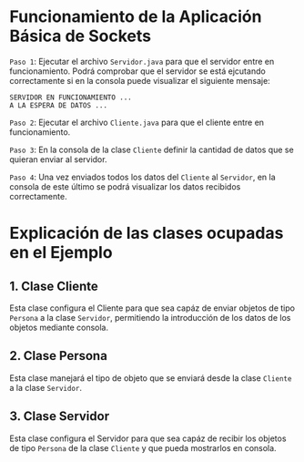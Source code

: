 # Funcionamiento de la Aplicación Básica de Sockets


`Paso 1`: Ejecutar el archivo `Servidor.java` para que el servidor entre en funcionamiento. Podrá comprobar que el servidor se está ejcutando correctamente si en la consola puede visualizar el siguiente mensaje:

```
SERVIDOR EN FUNCIONAMIENTO ...
A LA ESPERA DE DATOS ... 
```

`Paso 2`: Ejecutar el archivo `Cliente.java` para que el cliente entre en funcionamiento.

`Paso 3`: En la consola de la clase `Cliente` definir la cantidad de datos que se quieran enviar al servidor.

`Paso 4`: Una vez enviados todos los datos del `Cliente` al `Servidor`, en la consola de este último se podrá visualizar los datos recibidos correctamente.

# Explicación de las clases ocupadas en el Ejemplo
## 1. Clase Cliente

Esta clase configura el Cliente para que sea capáz de enviar objetos de tipo `Persona` a la clase `Servidor`, permitiendo la introducción de los datos de los objetos mediante consola.

## 2. Clase Persona

Esta clase manejará el tipo de objeto que se enviará desde la clase `Cliente` a la clase `Servidor`.

## 3. Clase Servidor

Esta clase configura el Servidor para que sea capáz de recibir los objetos de tipo `Persona` de la clase `Cliente` y que pueda mostrarlos en consola.
